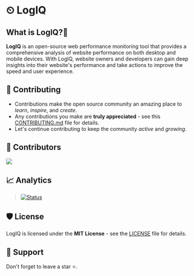# ⏲ LogIQ

## What is LogIQ?🤔

**LogIQ** is an open-source web performance monitoring tool that provides a comprehensive analysis of website performance on both desktop and mobile devices. With LogIQ, website owners and developers can gain deep insights into their website's performance and take actions to improve the speed and user experience.

## 🧰 Contributing

- Contributions make the open source community an amazing place to _learn_, _inspire_, and _create_.
- Any contributions you make are **truly appreciated** - see this [CONTRIBUTING.md](CONTRIBUTING.md) file for details.
- Let's continue contributing to keep the community _active_ and _growing_.

## 🤝 Contributors

<a href="https://github.com/FreeOps-Tools/LogIQ/graphs/contributors">
  <img src="https://contrib.rocks/image?repo=FreeOps-Tools/LogIQ" />
</a>

## 📈 Analytics

> [![Status](https://repobeats.axiom.co/api/embed/06ce5b60cff43fcfea8658562813c176fb527bce.svg 'Analytics image')](https://github.com/FreeOps-Tools/LogIQ/pulse)

## 🛡️ License

LogIQ is licensed under the **MIT License** - see the [LICENSE](LICENSE) file for details.

## 🙏 Support

Don't forget to leave a star ⭐️.

